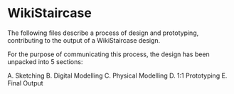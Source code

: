 # WikiStaircase

The following files describe a process of design and prototyping, contributing to the output of a WikiStaircase design.

For the purpose of communicating this process, the design has been unpacked into 5 sections:

A. Sketching
B. Digital Modelling
C. Physical Modelling
D. 1:1 Prototyping
E. Final Output
